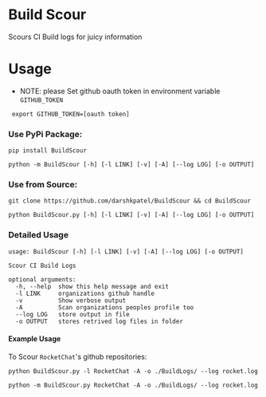 # Build Scour
Scours CI Build logs for juicy information

# Usage

* NOTE: please Set github oauth token in environment variable `GITHUB_TOKEN` 

```
 export GITHUB_TOKEN=[oauth token]
```
### Use PyPi Package:
```
pip install BuildScour
```
```
python -m BuildScour [-h] [-l LINK] [-v] [-A] [--log LOG] [-o OUTPUT]
```
### Use from Source:
```
git clone https://github.com/darshkpatel/BuildScour && cd BuildScour
```
```
python BuildScour.py [-h] [-l LINK] [-v] [-A] [--log LOG] [-o OUTPUT]
```
### Detailed Usage
```
usage: BuildScour [-h] [-l LINK] [-v] [-A] [--log LOG] [-o OUTPUT]

Scour CI Build Logs

optional arguments:
  -h, --help  show this help message and exit
  -l LINK     organizations github handle
  -v          Show verbose output
  -A          Scan organizations peoples profile too
  --log LOG   store output in file
  -o OUTPUT   stores retrived log files in folder

```

#### Example Usage
To Scour `RocketChat`'s github repositories:

```
python BuildScour.py -l RocketChat -A -o ./BuildLogs/ --log rocket.log
```
```
python -m BuildScour.py RocketChat -A -o ./BuildLogs/ --log rocket.log
```
